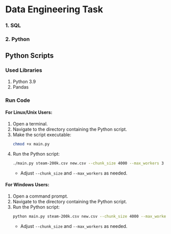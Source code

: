 # Data Engineering Task

### 1. SQL
### 2. Python

## Python Scripts

### Used Libraries
1. Python 3.9
2. Pandas

### Run Code

#### For Linux/Unix Users:

1. Open a terminal.
2. Navigate to the directory containing the Python script.
3. Make the script executable:
    ```bash
    chmod +x main.py
    ```
4. Run the Python script:
    ```bash
    ./main.py steam-200k.csv new.csv --chunk_size 4000 --max_workers 3
    ```
    - Adjust `--chunk_size` and `--max_workers` as needed.

#### For Windows Users:

1. Open a command prompt.
2. Navigate to the directory containing the Python script.
3. Run the Python script:
    ```bash
    python main.py steam-200k.csv new.csv --chunk_size 4000 --max_workers 2
    ```    
   - Adjust `--chunk_size` and `--max_workers` as needed.
